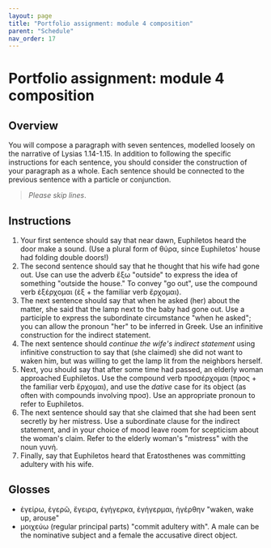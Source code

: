 ```yaml
---
layout: page
title: "Portfolio assignment: module 4 composition"
parent: "Schedule"
nav_order: 17
---
```




# Portfolio assignment: module 4 composition


## Overview 

You will compose a paragraph with seven sentences, modelled loosely on the narrative of Lysias 1.14-1.15. In addition to following the specific instructions for each sentence, you should consider the construction of your paragraph as a whole. Each sentence should be connected to the previous sentence with a particle or conjunction.

> *Please skip lines*.


## Instructions

1. Your first sentence should say that near dawn, Euphiletos heard the door make a sound. (Use a plural form of θύρα, since Euphiletos' house had folding double doors!)
2. The second sentence should say that he thought that his wife had gone out. Use can use the adverb ἔξω "outside" to express the idea of something "outside the house." To convey "go out", use the compound verb ἐξέρχομαι (ἐξ + the familiar verb ἔρχομαι).
3. The next sentence should say that when he asked (her) about the matter, she said that the lamp next to the baby had gone out. Use a participle to express the subordinate circumstance "when he asked"; you can allow the pronoun "her" to be inferred in Greek.  Use an infinitive construction for the indirect statement.
4. The next sentence should *continue the wife's indirect statement* using infinitive construction to say that (she claimed) she did not want to waken him, but was willing to get the lamp lit from the neighbors herself. 
5. Next, you should say that after some time had passed, an elderly woman approached Euphiletos.  Use the compound verb προσέρχομαι (προς + the familiar verb ἔρχομαι), and use the *dative* case for its object (as often with compounds involving προσ). Use an appropriate pronoun to refer to Euphiletos.
6. The next sentence should say that she claimed that she had been sent secretly by her mistress. Use a subordinate clause for the indirect statement, and in your choice of mood leave room for scepticism about the woman's claim.  Refer to the elderly woman's "mistress" with the noun γυνή.
7. Finally, say that Euphiletos heard that Eratosthenes was committing adultery with his wife. 

## Glosses

- ἐγείρω, ἐγερῶ, ἔγειρα, ἐγήγερκα, ἐγήγερμαι, ἠγέρθην "waken, wake up, arouse"
- μοιχεύω (regular principal parts) "commit adultery with". A male can be the nominative subject and a female the accusative direct object.
